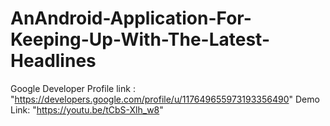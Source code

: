 # AnAndroid-Application-For-Keeping-Up-With-The-Latest-Headlines
Google Developer Profile link : "https://developers.google.com/profile/u/117649655973193356490"
Demo Link: "https://youtu.be/tCbS-Xlh_w8"
